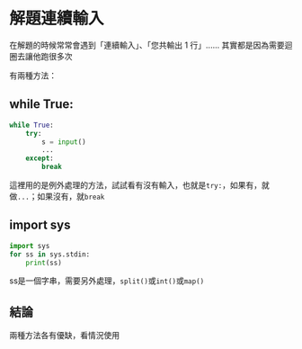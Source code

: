 # 解題連續輸入

在解題的時候常常會遇到「連續輸入」、「您共輸出 1 行」...... 其實都是因為需要迴圈去讓他跑很多次

有兩種方法：

## while True:

```python
while True:
    try:
        s = input()
        ...
    except:
        break
```

這裡用的是例外處理的方法，試試看有沒有輸入，也就是`try:`，如果有，就做`...`；如果沒有，就`break`

## import sys

```python
import sys
for ss in sys.stdin:
    print(ss)
```

ss是一個字串，需要另外處理，`split()`或`int()`或`map()`

## 結論

兩種方法各有優缺，看情況使用





